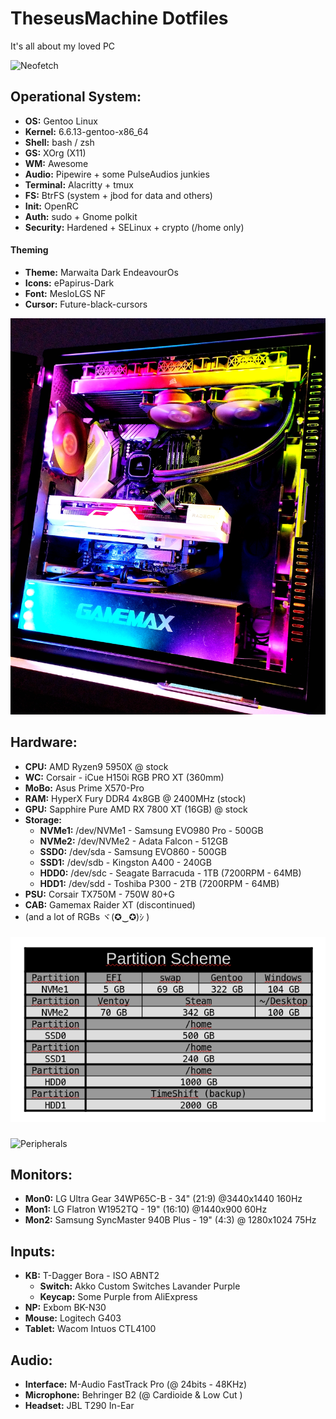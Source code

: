 # TheseusMachine Dotfiles

It's all about my loved PC


![Neofetch](https://github.com/jKy0n/TheseusMachineDotFiles/blob/main/midia/Neofetch-29-Feb-2024.png)

## Operational System:

- **OS:** Gentoo Linux
- **Kernel:** 6.6.13-gentoo-x86_64
- **Shell:** bash / zsh
- **GS:** XOrg (X11)
- **WM:** Awesome
- **Audio:** Pipewire + some PulseAudios junkies
- **Terminal:** Alacritty + tmux
- **FS:** BtrFS (system + jbod for data and others)
- **Init:** OpenRC
- **Auth:** sudo + Gnome polkit
- **Security:** Hardened + SELinux + crypto (/home only)

#### Theming

- **Theme:** Marwaita Dark EndeavourOs
- **Icons:** ePapirus-Dark
- **Font:** MesloLGS NF
- **Cursor:** Future-black-cursors


![Theseus Machine](https://github.com/jKy0n/TheseusMachineDotFiles/blob/main/midia/TheseusMachine-29-Feb-2024.jpg)


## Hardware:

- **CPU:** AMD Ryzen9 5950X @ stock
- **WC:** Corsair - iCue H150i RGB PRO XT (360mm)
- **MoBo:** Asus Prime X570-Pro
- **RAM:** HyperX Fury DDR4 4x8GB @ 2400MHz (stock)
- **GPU:** Sapphire Pure AMD RX 7800 XT (16GB) @ stock
- **Storage:**
    - **NVMe1:** /dev/NVMe1 -  Samsung EVO980 Pro - 500GB
    - **NVMe2:** /dev/NVMe2 -  Adata Falcon       - 512GB
    - **SSD0:**  /dev/sda   -  Samsung EVO860     - 500GB
    - **SSD1:**  /dev/sdb   -  Kingston A400      - 240GB
    - **HDD0:**  /dev/sdc   -  Seagate Barracuda  - 1TB (7200RPM - 64MB)
    - **HDD1:**  /dev/sdd   -  Toshiba P300       - 2TB (7200RPM - 64MB)
- **PSU:** Corsair TX750M - 750W 80+G
- **CAB:** Gamemax Raider XT (discontinued)
- (and a lot of RGBs ヾ(✪‿✪)ｼ )

###

![Devices](https://github.com/jKy0n/TheseusMachineDotFiles/blob/main/midia/devicestab.png)

###

![Peripherals](https://github.com/jKy0n/TheseusMachineDotFiles/blob/main/midia/Desktop-29-Feb-2024.png)

## Monitors:

- **Mon0:** LG Ultra Gear 34WP65C-B - 34" (21:9) @3440x1440 160Hz
- **Mon1:** LG Flatron W1952TQ - 19" (16:10) @1440x900 60Hz
- **Mon2:** Samsung SyncMaster 940B Plus - 19" (4:3) @ 1280x1024 75Hz


## Inputs:

- **KB:** T-Dagger Bora - ISO ABNT2
    - **Switch:** Akko Custom Switches Lavander Purple
    - **Keycap:** Some Purple from AliExpress
- **NP:** Exbom BK-N30
- **Mouse:** Logitech G403
- **Tablet:** Wacom Intuos CTL4100


## Audio:

- **Interface:** M-Audio FastTrack Pro (@ 24bits - 48KHz)
- **Microphone:** Behringer B2 (@ Cardioide & Low Cut )
- **Headset:** JBL T290 In-Ear 
